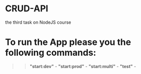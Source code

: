 # CRUD-API
the third task on NodeJS course


# To run the App please you the following commands:

>> **"start:dev"** - 
>> **"start:prod"** - 
>> **"start:multi"** -
>> **"test"** - 

